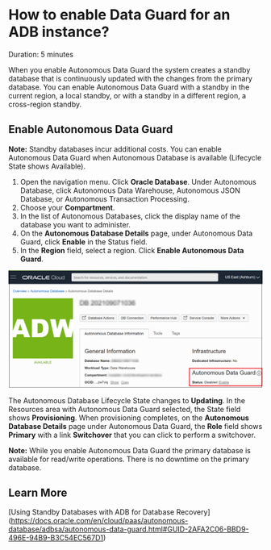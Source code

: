 # How to enable Data Guard for an ADB instance?
Duration: 5 minutes

When you enable Autonomous Data Guard the system creates a standby database that is continuously updated with the changes from the primary database. You can enable Autonomous Data Guard with a standby in the current region, a local standby, or with a standby in a different region, a cross-region standby.

## Enable Autonomous Data Guard

**Note:** Standby databases incur additional costs.
You can enable Autonomous Data Guard when Autonomous Database is available (Lifecycle State shows Available).
1. Open the navigation menu. Click **Oracle Database**. Under Autonomous Database, click Autonomous Data Warehouse, Autonomous JSON Database, or Autonomous Transaction Processing.
2. Choose your **Compartment**.
3. In the list of Autonomous Databases, click the display name of the database you want to administer.
4. On the **Autonomous Database Details** page, under Autonomous Data Guard, click **Enable** in the Status field.
5. In the **Region** field, select a region. Click **Enable Autonomous Data Guard**.

![Enable Autonomous Data Guard](images/enable-dataguard.png "Enable Autonomous Data Guard")

The Autonomous Database Lifecycle State changes to **Updating**. In the Resources area with Autonomous Data Guard selected, the State field shows **Provisioning**. When provisioning completes, on the **Autonomous Database Details** page under Autonomous Data Guard, the **Role** field shows **Primary** with a link **Switchover** that you can click to perform a switchover.   

**Note:** While you enable Autonomous Data Guard the primary database is available for read/write operations. There is no downtime on the primary database.

## Learn More
[Using Standby Databases with ADB for Database Recovery] (https://docs.oracle.com/en/cloud/paas/autonomous-database/adbsa/autonomous-data-guard.html#GUID-2AFA2C06-BBD9-496E-94B9-B3C54EC567D1)
